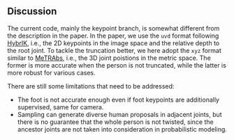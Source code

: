 
## Discussion
The current code, mainly the keypoint branch, is somewhat different from the description in the paper. In the paper, we use the `uvd` format following [HybrIK](https://github.com/Jeff-sjtu/HybrIK), i.e., the 2D keypoints in the image space and the relative depth to the root joint. To tackle the truncation better, we here adopt the `xyz` format similar to [MeTRAbs](https://github.com/isarandi/metrabs), i.e., the 3D joint poistions in the metric space. The former is more accurate when the person is not truncated, while the latter is more robust for various cases. 

There are still some limitations that need to be addressed:
- The foot is not accurate enough even if foot keypoints are additionally supervised, same for camera. 
- Sampling can generate diverse human proposals in adjacent joints, but there is no guarantee that the whole person is not twisted, since the ancestor joints are not taken into consideration in probabilistic modeling.